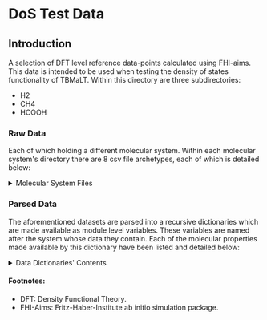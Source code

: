 # DoS Test Data
## Introduction
A selection of DFT level reference data-points calculated using FHI-aims. This data is
intended to be used when testing the density of states functionality of TBMaLT. Within
this directory are three subdirectories:
* H2
* CH4
* HCOOH

### Raw Data
Each of which holding a different molecular system. Within each molecular system's directory
there are 8 csv file archetypes, each of which is detailed below:
<details>
    <summary>Molecular System Files</summary>
    <blockquote>
        <details>
            <summary>eigenvalues.csv</summary>
            Eigen-values, aka energy levels, of the associated system (Units: Hartree).
        </details>
        <details>
            <summary>eigenvectors.csv</summary>
            Eigen-vectors, aka coefficient matrix, in column form (Units: n/a).
        </details>
        <details>
            <summary>overlap.csv</summary>
            Overlap matrix (Units: n/a).
        </details>
        <details>
            <summary>fermi.csv</summary>
            Fermi energy (Units: Hartree).
        </details>
        <details>
            <summary>sigma.csv</summary>
            Smearing width used when generating the reference DoSs & PDoSs (Units: Hartree).
        </details>
        <details>
            <summary>dos.csv</summary>
            Density of states (DoS), and the energy values at which it was evaluated
            (Units: Hartree).
        </details>
        <details>
            <summary>pdos_{element}.csv</summary>
            Projected densities of states (PDoS), and the energy values at which they
            were evaluated. One file is produced per element. (Units: Hartree).
        </details>
        <details>
            <summary>bases.csv</summary>
            Information about the various basis functions (Units: n/a).
        </details>
    </blockquote>
</details>

### Parsed Data
The aforementioned datasets are parsed into a recursive dictionaries which are made available
as module level variables. These variables are named after the system whose data they contain.
Each of the molecular properties made available by this dictionary have been listed and detailed
below:
<details>
    <summary>Data Dictionaries' Contents</summary>
    <blockquote>
        <details>
            <summary>eigenvalues</summary>
            1D tensor holding the eigenvalues.
        </details>
        <details>
            <summary>eigenvectors</summary>
            2D tensor whose columns correspond to the system's eigenvectors.
        </details>
        <details>
            <summary>overlap</summary>
            2D tensor holding the overlap matrix.
        </details>
        <details>
            <summary>fermi</summary>
            Float representing the fermi energy value.
        </details>
        <details>
            <summary>sigma</summary>
            Float representing the smearing value.
        </details>
        <details>
            <summary>dos</summary>
            Dictionary with:
                <li>"total":  tensor holding the molecule's DoS.</li>
                <li>"energy": tensor listing the energy values at which said DoS was
                    evaluated.</li>
        </details>
        <details>
            <summary>pdos</summary>
            Dictionary with a sub-dictionary per element, (H, C, etc.) ,each containing:
                <li>"energy": Tensor listing the energy values at which the PDoSs were
                    evaluated.</li>
                <li>"total": total PDoS associated with the element.</li>
                <li>"0": PDoS associated with the s orbitals.</li>
                <li>"1": PDoS associated with the p orbitals.</li>
                <li>"2": PDoS associated with the d orbitals.</li>
                <li>"{l}": PDoS associated with the {l} orbitals, and so on.</li>
        </details>
        <details>
             <summary>bases</summary>
             Dictionary keyed by strings and valued by integer tensors:
        </details>
    </blockquote>
</details>


#### Footnotes:
* DFT: Density Functional Theory.
* FHI-Aims: Fritz-Haber-Institute ab initio simulation package.

